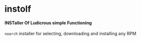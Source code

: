 # instolf
#### INSTaller Of Ludicrous simple Functioning
`noarch` installer for selecting, downloading and installing any RPM
